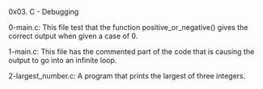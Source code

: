 0x03. C - Debugging

0-main.c: This file test that the function positive_or_negative() gives the correct output when given a case of 0.

1-main.c: This file has the commented part of the code that is causing the output to go into an infinite loop.

2-largest_number.c: A program that prints the largest of three integers.
